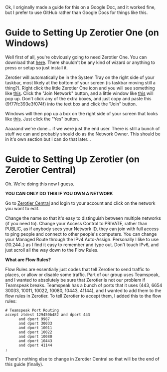 Ok, I originally made a guide for this on a Google Doc, and it worked fine, but I prefer to use GitHub rather than Google Docs for things like this.


# Guide to Setting Up Zerotier One (on Windows)
Well first of all, you're obviously going to need Zerotier One.
You can download that [here](https://www.zerotier.com/download/).
There shouldn't be any kind of wizard or anything to press or setup so just install it.


Zerotier will automatically be in the System Tray on the right side of your taskbar, most likely at the bottom of your screen (is taskbar moving still a thing?).
Right click the little Zerotier One icon and you will see something like [this](Reference-Pictures/Zerotier-System-Tray-Overview).
Click the "Join Network" button, and a little window like [this](Reference-Pictures/Zerotier-Join-Network) will pop up.
Don't click any of the extra boxes, and just copy and paste this (9f77fc393e3f074f) into the text box and click the "Join" button.


Windows will then pop up a box on the right side of your screen that looks like [this](Reference-Pictures/Windows-Network_Popup).
Just click the "Yes" button.


Aaaaand we're done... if we were just the end user.
There is still a bunch of stuff we can and probably should do as the Network Owner.
This should be in it's own section but I can do that later...

# Guide to Setting Up Zerotier (on Zerotier Central)
Oh.
We're doing this now I guess.


**YOU CAN ONLY DO THIS IF YOU OWN A NETWORK**


Go to [Zerotier Central](https://my.zerotier.com/network) and login to your account and click on the network you want to edit.

Change the name so that it's easy to distinguish between multiple networks (if you need to).
Change your Access Control to PRIVATE, rather than PUBLIC, as if anybody sees your Network ID, they can join with full access to ping people and connect to other people's computers.
You can change your Managed Route through the IPv4 Auto-Assign.
Personally I like to use (10.244.*.*) as I find it easy to remember and type out.
Don't touch IPv6, and just scroll all the way down to the Flow Rules.


**What are Flow Rules?**


Flow Rules are essentially just codes that tell Zerotier to send traffic to places, or allow or disable some traffic.
Part of our group uses Teamspeak, and I wanted to absolutely be sure that Zerotier is not our problem if Teamspeak breaks.
Teamspeak has a bunch of ports that it uses (443, 6654 30033, 10011, 10022, 10080, 10443, 41144), and I wanted to add them to the flow rules in Zerotier.
To tell Zerotier to accept them, I added this to the flow rules:
```
# Teamspeak Port Routing
accept ztdest 129450b482 and dport 443
      and dport 9987
      and dport 30033
      and dport 10011
      and dport 10022
      and dport 10080
      and dport 10443
      and dport 41144
;
```
There's nothing else to change in Zerotier Central so that will be the end of this guide (finally).
